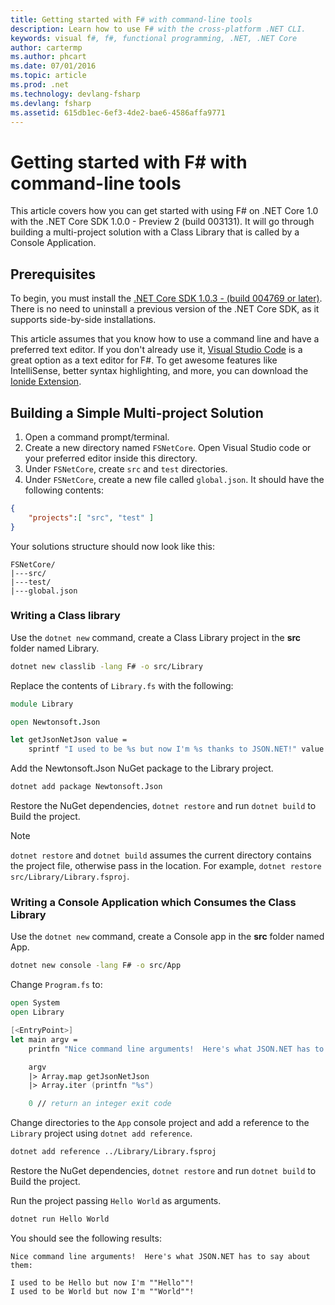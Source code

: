 ```yaml
---
title: Getting started with F# with command-line tools
description: Learn how to use F# with the cross-platform .NET CLI.
keywords: visual f#, f#, functional programming, .NET, .NET Core
author: cartermp
ms.author: phcart
ms.date: 07/01/2016
ms.topic: article
ms.prod: .net
ms.technology: devlang-fsharp
ms.devlang: fsharp
ms.assetid: 615db1ec-6ef3-4de2-bae6-4586affa9771
---
```


# Getting started with F# with command-line tools

This article covers how you can get started with using F# on .NET Core 1.0 with the .NET Core SDK 1.0.0 - Preview 2 (build 003131).  It will go through building a multi-project solution with a Class Library that is called by a Console Application.

## Prerequisites

To begin, you must install the [.NET Core SDK 1.0.3 - (build 004769 or later)](https://dot.net/core).  There is no need to uninstall a previous version of the .NET Core SDK, as it supports side-by-side installations.

This article assumes that you know how to use a command line and have a preferred text editor.  If you don't already use it, [Visual Studio Code](https://code.visualstudio.com) is a great option as a text editor for F#.  To get awesome features like IntelliSense, better syntax highlighting, and more, you can download the [Ionide Extension](https://marketplace.visualstudio.com/items?itemName=Ionide.Ionide-fsharp).

## Building a Simple Multi-project Solution

1. Open a command prompt/terminal.
2. Create a new directory named `FSNetCore`.  Open Visual Studio code or your preferred editor inside this directory. 
3. Under `FSNetCore`, create `src` and `test` directories.
4. Under `FSNetCore`, create a new file called `global.json`.  It should have the following contents:

```json
{
    "projects":[ "src", "test" ]
}
```

Your solutions structure should now look like this:

```
FSNetCore/
|---src/
|---test/
|---global.json
```

### Writing a Class library

Use the `dotnet new` command, create a Class Library project in the **src** folder named Library. 

```bash
dotnet new classlib -lang F# -o src/Library 
```

Replace the contents of `Library.fs` with the following:

```fsharp
module Library

open Newtonsoft.Json

let getJsonNetJson value = 
    sprintf "I used to be %s but now I'm %s thanks to JSON.NET!" value  (JsonConvert.SerializeObject(value))
```

Add the Newtonsoft.Json NuGet package to the Library project.

```bash
dotnet add package Newtonsoft.Json
```

Restore the NuGet dependencies, `dotnet restore` and run `dotnet build` to Build the project.

>[!NOTE] 
`dotnet restore` and `dotnet build` assumes the current directory contains the project file, otherwise pass in the location. For example, `dotnet restore src/Library/Library.fsproj`.

### Writing a Console Application which Consumes the Class Library

Use the `dotnet new` command, create a Console app in the **src** folder named App. 

```bash
dotnet new console -lang F# -o src/App 
```

Change `Program.fs` to:

```fsharp
open System
open Library

[<EntryPoint>]
let main argv = 
    printfn "Nice command line arguments!  Here's what JSON.NET has to say about them:"

    argv
    |> Array.map getJsonNetJson
    |> Array.iter (printfn "%s")

    0 // return an integer exit code
```

Change directories to the `App` console project and add a reference to the `Library` project using `dotnet add reference`.

```bash
dotnet add reference ../Library/Library.fsproj
```

Restore the NuGet dependencies, `dotnet restore` and run `dotnet build` to Build the project.

Run the project passing `Hello World` as arguments.

```bash
dotnet run Hello World
``` 

You should see the following results:

```
Nice command line arguments!  Here's what JSON.NET has to say about them:

I used to be Hello but now I'm ""Hello""!
I used to be World but now I'm ""World""!
```